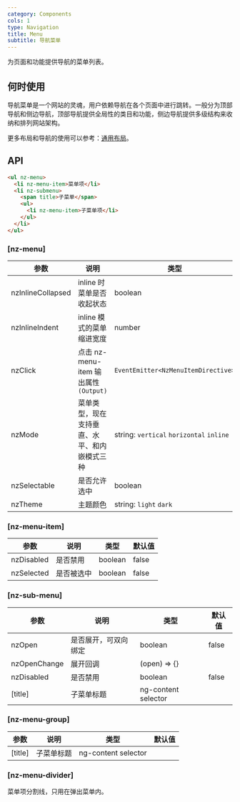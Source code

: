 ```yaml
---
category: Components
cols: 1
type: Navigation
title: Menu
subtitle: 导航菜单
---
```


为页面和功能提供导航的菜单列表。

## 何时使用

导航菜单是一个网站的灵魂，用户依赖导航在各个页面中进行跳转。一般分为顶部导航和侧边导航，顶部导航提供全局性的类目和功能，侧边导航提供多级结构来收纳和排列网站架构。

更多布局和导航的使用可以参考：[通用布局](/components/layout/zh)。

## API

```html
<ul nz-menu>
  <li nz-menu-item>菜单项</li>
  <li nz-submenu>
    <span title>子菜单</span>
    <ul>
      <li nz-menu-item>子菜单项</li>
    </ul>
  </li>
</ul>
```

### [nz-menu]

| 参数 | 说明 | 类型 | 默认值 |
| --- | --- | --- | --- |
| nzInlineCollapsed | inline 时菜单是否收起状态 | boolean | - |
| nzInlineIndent | inline 模式的菜单缩进宽度 | number | 24 |
| nzClick | 点击 nz-menu-item 输出属性 `(Output)` | `EventEmitter<NzMenuItemDirective>` | |
| nzMode | 菜单类型，现在支持垂直、水平、和内嵌模式三种 | string: `vertical` `horizontal` `inline` | `vertical` |
| nzSelectable | 是否允许选中 | boolean | true |
| nzTheme | 主题颜色 | string: `light` `dark` | `light` |

### [nz-menu-item]

| 参数 | 说明 | 类型 | 默认值 |
| --- | --- | --- | --- |
| nzDisabled | 是否禁用 | boolean | false |
| nzSelected | 是否被选中 | boolean | false |

### [nz-sub-menu]

| 参数 | 说明 | 类型 | 默认值 |
| --- | --- | --- | --- |
| nzOpen | 是否展开，可双向绑定 | boolean | false |
| nzOpenChange | 展开回调 | (open) => {} |  |
| nzDisabled | 是否禁用 | boolean | false |
| [title] | 子菜单标题 | ng-content selector |  |

### [nz-menu-group]

| 参数 | 说明 | 类型 | 默认值 |
| --- | --- | --- | --- |
| [title] | 子菜单标题 | ng-content selector |  |


### [nz-menu-divider]

菜单项分割线，只用在弹出菜单内。
